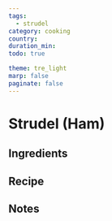 ```yaml
---
tags:
  - strudel
category: cooking
country:
duration_min:
todo: true

theme: tre_light
marp: false
paginate: false
---
```


# Strudel (Ham)

## Ingredients

## Recipe

## Notes
